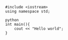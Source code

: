 ~~~~~~~~~~~~~~~~~~~~~
#include <iostream>
using namespace std;

python
int main(){
    cout << "Hello world";
}
~~~~~~~~~~~~~~~~~~~~~
